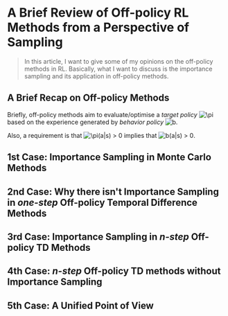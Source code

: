 # A Brief Review of Off-policy RL Methods from a Perspective of Sampling

> In this article, I want to give some of my opinions on the off-policy 
methods in RL. Basically, what I want to discuss is the importance
sampling and its application in off-policy methods.

## A Brief Recap on Off-policy Methods
Briefly, off-policy methods aim to evaluate/optimise a *target policy* 
<img src="https://latex.codecogs.com/svg.latex?\Large&space;\pi" title="\pi" />
based on the experience generated by *behavior policy*
<img src="https://latex.codecogs.com/svg.latex?\Large&space;b" title="b" />.

Also, a requirement is that 
<img src="https://latex.codecogs.com/svg.latex?\Large&space; \pi(a|s) > 0" title="\pi(a|s) > 0" />
implies that 
<img src="https://latex.codecogs.com/svg.latex?\Large&space; b(a|s) > 0" title="b(a|s) > 0" />.

## 1st Case: Importance Sampling in Monte Carlo Methods

## 2nd Case: Why there isn't Importance Sampling in *one-step* Off-policy Temporal Difference Methods

## 3rd Case: Importance Sampling in *n-step* Off-policy TD Methods

## 4th Case: *n-step* Off-policy TD methods without Importance Sampling

## 5th Case: A Unified Point of View